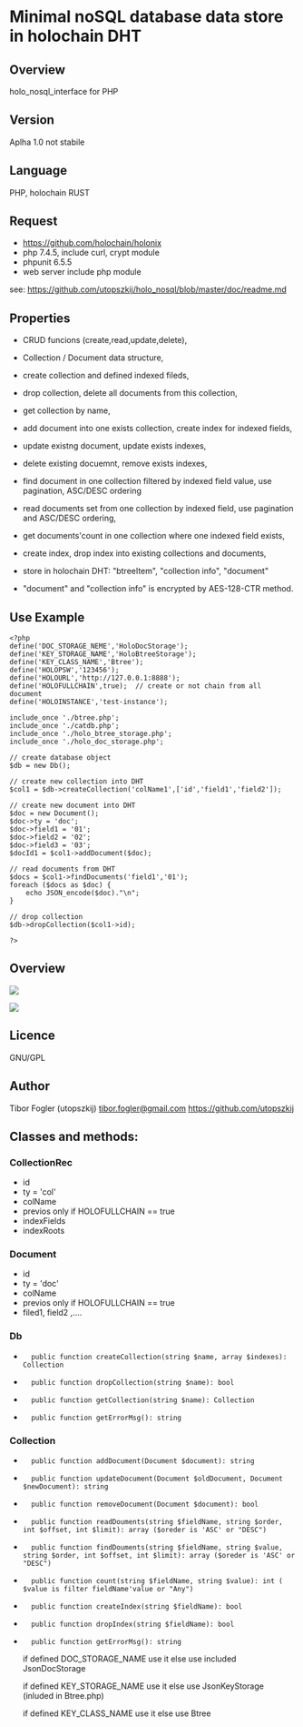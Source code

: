 # Minimal noSQL database data store in holochain DHT

## Overview

 holo_nosql_interface  for PHP 
 
## Version
 
 Aplha 1.0  not stabile
 
## Language
 
 PHP, holochain RUST

## Request 

- https://github.com/holochain/holonix
- php 7.4.5,  include curl, crypt module
- phpunit 6.5.5
- web server include php module

see: https://github.com/utopszkij/holo_nosql/blob/master/doc/readme.md

## Properties 

- CRUD funcions (create,read,update,delete),
- Collection / Document data structure,
- create collection and defined indexed fileds,
- drop collection, delete all documents from this collection,
- get collection by name,
- add document into one exists collection, create index for indexed fields,
- update existng document, update exists indexes,
- delete existing docuemnt, remove exists indexes,
- find document in one collection filtered by indexed field value, use pagination, ASC/DESC ordering
- read documents set from one collection by indexed field, use pagination and ASC/DESC ordering,
- get documents'count in one collection where one indexed field exists,
- create index, drop index into existing collections and documents,


- store in holochain DHT: "btreeItem", "collection info", "document" 
- "document" and "collection info" is encrypted by AES-128-CTR method.

## Use Example
```
<?php
define('DOC_STORAGE_NEME','HoloDocStorage');
define('KEY_STORAGE_NAME','HoloBtreeStorage');
define('KEY_CLASS_NAME','Btree');
define('HOLOPSW','123456');
define('HOLOURL','http://127.0.0.1:8888');
define('HOLOFULLCHAIN',true);  // create or not chain from all document
define('HOLOINSTANCE','test-instance');

include_once './btree.php';
include_once './catdb.php';
include_once './holo_btree_storage.php';
include_once './holo_doc_storage.php';

// create database object
$db = new Db();

// create new collection into DHT
$col1 = $db->createCollection('colName1',['id','field1','field2']);

// create new document into DHT
$doc = new Document();
$doc->ty = 'doc';
$doc->field1 = '01';
$doc->field2 = '02';
$doc->field3 = '03';
$docId1 = $col1->addDocument($doc);

// read documents from DHT
$docs = $col1->findDocuments('field1','01');
foreach ($docs as $doc) {
	echo JSON_encode($doc)."\n";
}

// drop collection
$db->dropCollection($col1->id);

?>
```

## Overview

![](https://github.com/utopszkij/holo_nosql/blob/master/doc/holodb-koncepcio.png) 


![](https://github.com/utopszkij/holo_nosql/blob/master/doc/holodb-sw.png) 

## Licence
GNU/GPL

## Author

Tibor Fogler (utopszkij)
tibor.fogler@gmail.com
https://github.com/utopszkij


## Classes and methods:

### CollectionRec
- id
- ty = 'col'
- colName
- previos   only if HOLOFULLCHAIN == true
- indexFields
- indexRoots

### Document
- id 
- ty = 'doc'
- colName
- previos   only if HOLOFULLCHAIN == true
- filed1, field2 ,....


### Db
-       public function createCollection(string $name, array $indexes): Collection   
-       public function dropCollection(string $name): bool
-       public function getCollection(string $name): Collection
-       public function getErrorMsg(): string
###  Collection
-       public function addDocument(Document $document): string
-       public function updateDocument(Document $oldDocument, Document $newDocument): string
-       public function removeDocument(Document $document): bool
-       public function readDouments(string $fieldName, string $order, int $offset, int $limit): array ($oreder is 'ASC' or "DESC")
-       public function findDouments(string $fieldName, string $value, string $order, int $offset, int $limit): array ($oreder is 'ASC' or "DESC")
-       public function count(string $fieldName, string $value): int (		$value is filter fieldName'value or "Any")
-       public function createIndex(string $fieldName): bool
-       public function dropIndex(string $fieldName): bool
-       public function getErrorMsg(): string
 
  if defined DOC_STORAGE_NAME use it else use included JsonDocStorage
  
  if defined KEY_STORAGE_NAME use it else use JsonKeyStorage (inluded in Btree.php)
 
  if defined KEY_CLASS_NAME use it else use Btree
 